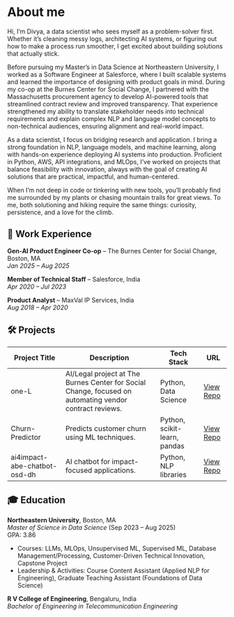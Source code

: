 # About me
Hi, I’m Divya, a data scientist who sees myself as a problem-solver first. Whether it’s cleaning messy logs, architecting AI systems, or figuring out how to make a process run smoother, I get excited about building solutions that actually stick.

Before pursuing my Master’s in Data Science at Northeastern University, I worked as a Software Engineer at Salesforce, where I built scalable systems and learned the importance of designing with product goals in mind. During my co-op at the Burnes Center for Social Change, I partnered with the Massachusetts procurement agency to develop AI-powered tools that streamlined contract review and improved transparency. That experience strengthened my ability to translate stakeholder needs into technical requirements and explain complex NLP and language model concepts to non-technical audiences, ensuring alignment and real-world impact.

As a data scientist, I focus on bridging research and application. I bring a strong foundation in NLP, language models, and machine learning, along with hands-on experience deploying AI systems into production. Proficient in Python, AWS, API integrations, and MLOps, I’ve worked on projects that balance feasibility with innovation, always with the goal of creating AI solutions that are practical, impactful, and human-centered.

When I’m not deep in code or tinkering with new tools, you’ll probably find me surrounded by my plants or chasing mountain trails for great views. To me, both solutioning and hiking require the same things: curiosity, persistence, and a love for the climb.

## 💼 Work Experience  

**Gen-AI Product Engineer Co-op** – The Burnes Center for Social Change, Boston, MA  
*Jan 2025 – Aug 2025*  

**Member of Technical Staff** – Salesforce, India  
*Apr 2020 – Jul 2023*  

**Product Analyst** – MaxVal IP Services, India  
*Aug 2018 – Apr 2020*  

## 🛠 Projects  

| Project Title | Description | Tech Stack | URL |
|---------------|-------------|------------|-----|
| one-L | AI/Legal project at The Burnes Center for Social Change, focused on automating vendor contract reviews. | Python, Data Science | [View Repo](https://github.com/The-Burnes-Center/one-L) |
| Churn-Predictor | Predicts customer churn using ML techniques. | Python, scikit-learn, pandas | [View Repo](https://github.com/divyahegde-07/Churn-Predictor) |
| ai4impact-abe-chatbot-osd-dh | AI chatbot for impact-focused applications. | Python, NLP libraries | [View Repo](https://github.com/divyahegde-07/ai4impact-abe-chatbot-osd-dh) |

## 🎓 Education  

**Northeastern University**, Boston, MA  
*Master of Science in Data Science* (Sep 2023 – Aug 2025)  
GPA: 3.86  
- Courses: LLMs, MLOps, Unsupervised ML, Supervised ML, Database Management/Processing, Customer-Driven Technical Innovation, Capstone     Project 
- Leadership & Activities: Course Content Assistant (Applied NLP for Engineering), Graduate Teaching Assistant (Foundations of Data Science)  

**R V College of Engineering**, Bengaluru, India  
*Bachelor of Engineering in Telecommunication Engineering*
